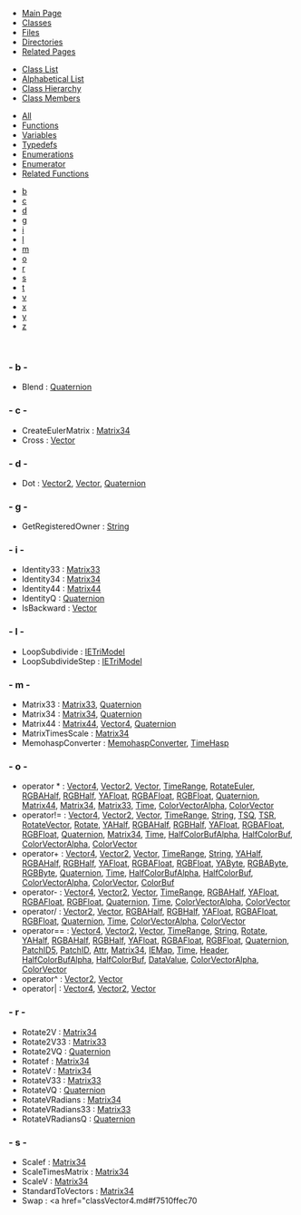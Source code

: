 <div class="tabs">

- [Main Page](index.md)
- <span id="current">[Classes](annotated.md)</span>
- [Files](files.md)
- [Directories](dirs.md)
- [Related Pages](pages.md)

</div>

<div class="tabs">

- [Class List](annotated.md)
- [Alphabetical List](classes.md)
- [Class Hierarchy](hierarchy.md)
- <span id="current">[Class Members](functions.md)</span>

</div>

<div class="tabs">

- [All](functions.md)
- [Functions](functions_func.md)
- [Variables](functions_vars.md)
- [Typedefs](functions_type.md)
- [Enumerations](functions_enum.md)
- [Enumerator](functions_eval.md)
- <span id="current">[Related Functions](functions_rela.md)</span>

</div>

<div class="tabs">

- [b](#index_b)
- [c](#index_c)
- [d](#index_d)
- [g](#index_g)
- [i](#index_i)
- [l](#index_l)
- [m](#index_m)
- [o](#index_o)
- [r](#index_r)
- [s](#index_s)
- [t](#index_t)
- [v](#index_v)
- [x](#index_x)
- [y](#index_y)
- [z](#index_z)

</div>

 

### <span id="index_b" class="anchor">- b -</span>

- Blend : <a href="classQuaternion.md#6cfaf836cabe911342fc6ea4b2c306b9" class="el">Quaternion</a>

### <span id="index_c" class="anchor">- c -</span>

- CreateEulerMatrix : <a href="classMatrix34.md#f57d590b1c44db757c91c7dd9790ba2e" class="el">Matrix34</a>
- Cross : <a href="classVector.md#3e8e8e376253febbb4f5a2c7f51b626f" class="el">Vector</a>

### <span id="index_d" class="anchor">- d -</span>

- Dot : <a href="classVector2.md#02bd587b0b5a5a71fe1bbac63cebfa29" class="el">Vector2</a>, <a href="classVector.md#f97ae176021ba890e10a98853f883734" class="el">Vector</a>, <a href="classQuaternion.md#7a2ab26ca21ece08d92e9f46b6c96470" class="el">Quaternion</a>

### <span id="index_g" class="anchor">- g -</span>

- GetRegisteredOwner : <a href="classString.md#9a7922e21ddba1f296b0c5280eda7dcf" class="el">String</a>

### <span id="index_i" class="anchor">- i -</span>

- Identity33 : <a href="classMatrix33.md#27ae8456c2ae140937e435ac4628672a" class="el">Matrix33</a>
- Identity34 : <a href="classMatrix34.md#a9e9d4b367969631692f3073684568ac" class="el">Matrix34</a>
- Identity44 : <a href="classMatrix44.md#18bb1c4cbd87cdeb152576c403194fc7" class="el">Matrix44</a>
- IdentityQ : <a href="classQuaternion.md#886801291d0b13c7836ad19a19fd48b9" class="el">Quaternion</a>
- IsBackward : <a href="classVector.md#e1ee3c52e94c282864531e3084b3509c" class="el">Vector</a>

### <span id="index_l" class="anchor">- l -</span>

- LoopSubdivide : <a href="classIETriModel.md#0214c42193d7cd2ab9c021060c79ed73" class="el">IETriModel</a>
- LoopSubdivideStep : <a href="classIETriModel.md#2fb0d0e93b346781ea0d600f661da8dc" class="el">IETriModel</a>

### <span id="index_m" class="anchor">- m -</span>

- Matrix33 : <a href="classMatrix33.md#5343ef2e0dbe7ff10c34d849f51fb0b4" class="el">Matrix33</a>, <a href="classQuaternion.md#4a740bb08998a49b610abba3d04233d2" class="el">Quaternion</a>
- Matrix34 : <a href="classMatrix34.md#2270c00abe385727a594aa8d4bc89d36" class="el">Matrix34</a>, <a href="classQuaternion.md#9f1bf4702d3e33937d0fed795b7e5d9a" class="el">Quaternion</a>
- Matrix44 : <a href="classMatrix44.md#5a7a06e1b6b006b76edc6ca2cda75090" class="el">Matrix44</a>, <a href="classVector4.md#ba174bc08cddbfcdaed70c4053722b2f" class="el">Vector4</a>, <a href="classQuaternion.md#ba174bc08cddbfcdaed70c4053722b2f" class="el">Quaternion</a>
- MatrixTimesScale : <a href="classMatrix34.md#c19c1329a90759146f330d89f490fad3" class="el">Matrix34</a>
- MemohaspConverter : <a href="classMemohaspConverter.md#eb9b4f06e929d66209faef3769e79d05" class="el">MemohaspConverter</a>, <a href="classTimeHasp.md#43ac1760a7417ff9c685f44987518f9d" class="el">TimeHasp</a>

### <span id="index_o" class="anchor">- o -</span>

- operator \* : <a href="classVector4.md#971ce56df8467e912929fd84e2e4cc9c" class="el">Vector4</a>, <a href="classVector2.md#e47dcbbe36e4674890309a0d025045a0" class="el">Vector2</a>, <a href="classVector.md#582a5c0025426b044ffdf5b237c0ff1d" class="el">Vector</a>, <a href="classTimeRange.md#1f1fc2325bbbdf3ac389ceb5ca43f1b6" class="el">TimeRange</a>, <a href="classRotateEuler.md#96584d9de4ff7736522ad6c978f789c5" class="el">RotateEuler</a>, <a href="classRGBAHalf.md#ab251d56c3e469072bbcfe45d6ad0ac7" class="el">RGBAHalf</a>, <a href="classRGBHalf.md#ab251d56c3e469072bbcfe45d6ad0ac7" class="el">RGBHalf</a>, <a href="classYAFloat.md#d6a25917fd913ac09f7ce503e3f526c4" class="el">YAFloat</a>, <a href="classRGBAFloat.md#19445ac57d86b54945c863741443da39" class="el">RGBAFloat</a>, <a href="classRGBFloat.md#e0717721abb3ae4a6b5f1de8bea977a8" class="el">RGBFloat</a>, <a href="classQuaternion.md#2e6b75e015e5a1546ba0d9a4883d7f59" class="el">Quaternion</a>, <a href="classMatrix44.md#822f49f7fb9326d8bacb64e75e9af185" class="el">Matrix44</a>, <a href="classMatrix34.md#840773f9e5364b95d0a623450fa3027e" class="el">Matrix34</a>, <a href="classMatrix33.md#f15cd4952b22c771c6a75fd123912b71" class="el">Matrix33</a>, <a href="classTime.md#802886907cd1af67d382b4bb56e61c5b" class="el">Time</a>, <a href="classColorVectorAlpha.md#e5418af3b508581c13d55e51f8a82583" class="el">ColorVectorAlpha</a>, <a href="classColorVector.md#56839650870d6083b15805cfc3ec774e" class="el">ColorVector</a>
- operator!= : <a href="classVector4.md#2822e09a44f121b37add8265b84824b7" class="el">Vector4</a>, <a href="classVector2.md#900cfe4f5819554b05db34b990904189" class="el">Vector2</a>, <a href="classVector.md#24daf5cbf4408f6d2ed7e137cfb6e51e" class="el">Vector</a>, <a href="classTimeRange.md#ed6147ff836fe68438185995068a8fd2" class="el">TimeRange</a>, <a href="classString.md#fdbb0577581c0574ce23a08de1c58f53" class="el">String</a>, <a href="classTSQ.md#6c9cacf56014f62c5b9c55a89094271f" class="el">TSQ</a>, <a href="classTSR.md#e45dbf6bb333be620e633d2f32f6a8fe" class="el">TSR</a>, <a href="classRotateVector.md#aeb8a3493816fe715d7415f20aa0c33c" class="el">RotateVector</a>, <a href="classRotate.md#39a84193d0f53ff5fa8a9f8f302b5761" class="el">Rotate</a>, <a href="classYAHalf.md#e9bfd91cd9184db7a86b6a5f14ffc8bd" class="el">YAHalf</a>, <a href="classRGBAHalf.md#b61f8b47222ce5a604530a0205c9d7bc" class="el">RGBAHalf</a>, <a href="classRGBHalf.md#ac93b6385e1a314c30b4fd0feaa819c3" class="el">RGBHalf</a>, <a href="classYAFloat.md#2c398a915d839763a8c09ec75c62dd38" class="el">YAFloat</a>, <a href="classRGBAFloat.md#c37f8690c99d80225e8dfcd757d9b0d0" class="el">RGBAFloat</a>, <a href="classRGBFloat.md#216c78b7e246b2b06d140231cf5300a1" class="el">RGBFloat</a>, <a href="classQuaternion.md#7ba0e7793ec8ecacfb86869ddf620fc3" class="el">Quaternion</a>, <a href="classMatrix34.md#aba8e7213c48155d705b223ba7220525" class="el">Matrix34</a>, <a href="classTime.md#513052758de27d4dfa3085bde45d4ade" class="el">Time</a>, <a href="classHalfColorBufAlpha.md#de8ffeb13da5cb735368e029ceb81ef9" class="el">HalfColorBufAlpha</a>, <a href="classHalfColorBuf.md#8b9457808981193360f4c3df2e50f4af" class="el">HalfColorBuf</a>, <a href="classColorVectorAlpha.md#6dbafdfc9a735181769da8e9ca033f57" class="el">ColorVectorAlpha</a>, <a href="classColorVector.md#e9f30fe63cc5235d6552339c8971d731" class="el">ColorVector</a>
- operator+ : <a href="classVector4.md#bf9756cf1aafcf2e357f4c96546f9b66" class="el">Vector4</a>, <a href="classVector2.md#ee342e57f75fd459b9884b0885b06990" class="el">Vector2</a>, <a href="classVector.md#8f3af9b5c798014835f9b069a6751cbc" class="el">Vector</a>, <a href="classTimeRange.md#6d4c1b6d6ec20d1c55f6fd81634599a7" class="el">TimeRange</a>, <a href="classString.md#caadacfac305cf8fa4a525c4c5bf6374" class="el">String</a>, <a href="classYAHalf.md#ce6da89bf517aa0b3da17b1725e0871c" class="el">YAHalf</a>, <a href="classRGBAHalf.md#d144455f447ed7670b055c3946f5f163" class="el">RGBAHalf</a>, <a href="classRGBHalf.md#545b1ead29b51a0e91827b48970fad26" class="el">RGBHalf</a>, <a href="classYAFloat.md#04b567fef2dbb9db41b5e53fee6b54b3" class="el">YAFloat</a>, <a href="classRGBAFloat.md#a1e4f8edbc232e8a6f707abe3cf6341a" class="el">RGBAFloat</a>, <a href="classRGBFloat.md#97cfa779a03657fd5ae4e19d6b7b6cef" class="el">RGBFloat</a>, <a href="classYAByte.md#8e2b703aa0228075e24719af726b0110" class="el">YAByte</a>, <a href="classRGBAByte.md#d5a378435a4af01339bd06b7740a3adf" class="el">RGBAByte</a>, <a href="classRGBByte.md#dbba580d862ac099515534520d008156" class="el">RGBByte</a>, <a href="classQuaternion.md#5ce386047f067eaca65e6329dd7b4b4b" class="el">Quaternion</a>, <a href="classTime.md#127cab4b7653b4b93193cc6feb4e1a71" class="el">Time</a>, <a href="classHalfColorBufAlpha.md#ed784aa64594045f60a07f1e1c9e47df" class="el">HalfColorBufAlpha</a>, <a href="classHalfColorBuf.md#a5d522aea21f4ae52c7f788c54cca875" class="el">HalfColorBuf</a>, <a href="classColorVectorAlpha.md#6e15b8caeb8f8c6683e833501357cda6" class="el">ColorVectorAlpha</a>, <a href="classColorVector.md#52c1dd9370a681b457e58f9538d691b8" class="el">ColorVector</a>, <a href="classColorBuf.md#2485eb54184a6269e7cf9c830c526585" class="el">ColorBuf</a>
- operator- : <a href="classVector4.md#30559688bf076e6af8cb7233f1fb98a9" class="el">Vector4</a>, <a href="classVector2.md#f4737879aa32ebbf7203bee21a4b6824" class="el">Vector2</a>, <a href="classVector.md#a64d9bfa47acb5b02cdfeef8360d38fe" class="el">Vector</a>, <a href="classTimeRange.md#055c36a74e0e5d4bc88856d6e50cc7a3" class="el">TimeRange</a>, <a href="classRGBAHalf.md#c6a2ad0c571c31254c860a49b178434a" class="el">RGBAHalf</a>, <a href="classYAFloat.md#ec26bd22253172135fa3f4faebec000b" class="el">YAFloat</a>, <a href="classRGBAFloat.md#d4cbd7ec860b4328140f991a383eab43" class="el">RGBAFloat</a>, <a href="classRGBFloat.md#12d5620f4a9c2001d20c2a589e8f313b" class="el">RGBFloat</a>, <a href="classQuaternion.md#8fc77e7297c4058d5f07effd1bd405e3" class="el">Quaternion</a>, <a href="classTime.md#02e4d75bd33fe10d390cc21af6c60699" class="el">Time</a>, <a href="classColorVectorAlpha.md#a589f9cdb375ecb911fbfbb6754a6fca" class="el">ColorVectorAlpha</a>, <a href="classColorVector.md#a5a534f996e187a7fea999d69c84ed64" class="el">ColorVector</a>
- operator/ : <a href="classVector2.md#e504e6f5ed5916653bbcaf448c1bdfbc" class="el">Vector2</a>, <a href="classVector.md#4c21bd8ecdeb54e0f48b47693b3ee76f" class="el">Vector</a>, <a href="classRGBAHalf.md#8065ae7d73190317054dd66edd2cccd3" class="el">RGBAHalf</a>, <a href="classRGBHalf.md#8065ae7d73190317054dd66edd2cccd3" class="el">RGBHalf</a>, <a href="classYAFloat.md#a4cce05b8beaa248dff266d55264167d" class="el">YAFloat</a>, <a href="classRGBAFloat.md#769ba9cfa7e76a0c08e157c62f0352da" class="el">RGBAFloat</a>, <a href="classRGBFloat.md#1606d76f55b00f269fd5aa44da6fd298" class="el">RGBFloat</a>, <a href="classQuaternion.md#867e7e4822f0ed3d5d675c2892832e36" class="el">Quaternion</a>, <a href="classTime.md#1eeb042359d7747cb421d66016682d6e" class="el">Time</a>, <a href="classColorVectorAlpha.md#11434a8e92a06b889987b5049da7b154" class="el">ColorVectorAlpha</a>, <a href="classColorVector.md#0b2d8b715de6a3cadcbc0ebe86ea60b6" class="el">ColorVector</a>
- operator== : <a href="classVector4.md#65546dee48bc1acdc96a70cde7986eac" class="el">Vector4</a>, <a href="classVector2.md#b53cb9c6fdfe4657c03654626578c909" class="el">Vector2</a>, <a href="classVector.md#bab597bf4caff621d3a1e021096e92ce" class="el">Vector</a>, <a href="classTimeRange.md#87b61bfa22c09f6948f00a8c69ecc8fa" class="el">TimeRange</a>, <a href="classString.md#9c23acb3dd31a9b18e3a910ed37490a0" class="el">String</a>, <a href="classRotate.md#59d54acd64b5bc2f88e3c48c743fc2c2" class="el">Rotate</a>, <a href="classYAHalf.md#346ffb34d25b5bdde380f0a3b0a7f360" class="el">YAHalf</a>, <a href="classRGBAHalf.md#5dfec1f51511c147199cb2e8735118dd" class="el">RGBAHalf</a>, <a href="classRGBHalf.md#ce5136531f4af6926355b894209dcb65" class="el">RGBHalf</a>, <a href="classYAFloat.md#16dc7677e465231ec1fea0e40be47faf" class="el">YAFloat</a>, <a href="classRGBAFloat.md#69a70ed11c4af09ff20b9f6ba50de68e" class="el">RGBAFloat</a>, <a href="classRGBFloat.md#f2cecd1b7e956c1a8d3b5f66867f1039" class="el">RGBFloat</a>, <a href="classQuaternion.md#62c99e23c7ba7b3a9caca0a98fda0261" class="el">Quaternion</a>, <a href="classPatchID5.md#ef517b326757b71623f5708cd039e6e2" class="el">PatchID5</a>, <a href="classPatchID.md#1d9dbb49b77de2b539acc607e2cf4cc6" class="el">PatchID</a>, <a href="classAttr.md#d991814dd57a48a564470dcc340d6ada" class="el">Attr</a>, <a href="classMatrix34.md#9867b8784fe304cb3a6d78adf089961b" class="el">Matrix34</a>, <a href="classIEMap.md#4e14ba0e2bc5184002114b671003af64" class="el">IEMap</a>, <a href="classTime.md#83cfc442ebd8ad9fe605b682e8a1f430" class="el">Time</a>, <a href="classHeader.md#c1a8934b07635d2b1a44825b566c2bac" class="el">Header</a>, <a href="classHalfColorBufAlpha.md#6a3418c18f257da95ea927ae8883f98f" class="el">HalfColorBufAlpha</a>, <a href="classHalfColorBuf.md#d56daf47a2436cda00e53f455067fd01" class="el">HalfColorBuf</a>, <a href="classDataValue.md#17bafad8a4b7c410baef55f7a63ddf1a" class="el">DataValue</a>, <a href="classColorVectorAlpha.md#efee527e016b3248749fd60c0d157fd3" class="el">ColorVectorAlpha</a>, <a href="classColorVector.md#557259d2feb98e4f34f3e08d92fc701c" class="el">ColorVector</a>
- operator^ : <a href="classVector2.md#75bd2c9836ad95fa0a93ef9fcbac63f0" class="el">Vector2</a>, <a href="classVector.md#eb3a6039875403228131da9ecde1695b" class="el">Vector</a>
- operator\| : <a href="classVector4.md#0e7bdbc20ee927d887da08fc898ecd29" class="el">Vector4</a>, <a href="classVector2.md#2dcf9e2de7dfe979cc8aded4a9353152" class="el">Vector2</a>, <a href="classVector.md#028cd52f07c02c818db4864b737871f0" class="el">Vector</a>

### <span id="index_r" class="anchor">- r -</span>

- Rotate2V : <a href="classMatrix34.md#e73d9c69d35f373186e10150139fdbfb" class="el">Matrix34</a>
- Rotate2V33 : <a href="classMatrix33.md#bef8283f7cb54eb6226eb684b3e41813" class="el">Matrix33</a>
- Rotate2VQ : <a href="classQuaternion.md#184af487a5c21017c6b64fc8289eddac" class="el">Quaternion</a>
- Rotatef : <a href="classMatrix34.md#6d9ecae044b2f972995de8fdec41e29f" class="el">Matrix34</a>
- RotateV : <a href="classMatrix34.md#cc49a8715c21e919bc629b6fdbd486a7" class="el">Matrix34</a>
- RotateV33 : <a href="classMatrix33.md#662ae926e6599cad3408600afa7833da" class="el">Matrix33</a>
- RotateVQ : <a href="classQuaternion.md#16f0ee948800b237780f9b7b38068efd" class="el">Quaternion</a>
- RotateVRadians : <a href="classMatrix34.md#9c8818c91a3780c41e48380281591da0" class="el">Matrix34</a>
- RotateVRadians33 : <a href="classMatrix33.md#6d8713f8f25beebaa0d19efd802fdb6b" class="el">Matrix33</a>
- RotateVRadiansQ : <a href="classQuaternion.md#448a1cf39735b6ce742ede4085941965" class="el">Quaternion</a>

### <span id="index_s" class="anchor">- s -</span>

- Scalef : <a href="classMatrix34.md#85ad183cd6e45377da219513d7ac2487" class="el">Matrix34</a>
- ScaleTimesMatrix : <a href="classMatrix34.md#41252d54dac9402b702718969b08d2ff" class="el">Matrix34</a>
- ScaleV : <a href="classMatrix34.md#90daeb8672a3c3f34ac377f3b0474d7d" class="el">Matrix34</a>
- StandardToVectors : <a href="classMatrix34.md#ac7d11f3570f7c43f6029349705ab9f1" class="el">Matrix34</a>
- Swap : <a href="classVector4.md#f7510ffec70